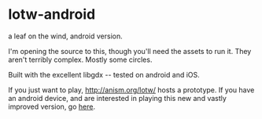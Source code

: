 # lotw-android
a leaf on the wind, android version.

I'm opening the source to this, though you'll need the assets to run it. They aren't terribly complex. Mostly some circles.

Built with the excellent libgdx -- tested on android and iOS.

If you just want to play, http://anism.org/lotw/ hosts a prototype. If you have an android device, and are interested in playing this new and vastly improved version, go [here](https://play.google.com/store/apps/details?id=org.anism.lotwp.android).
